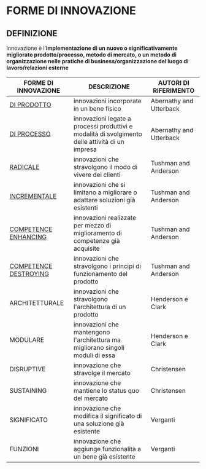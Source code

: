 # FORME DI INNOVAZIONE

## DEFINIZIONE 

Innovazione è l’**implementazione di un nuovo o significativamente migliorato prodotto/processo, metodo di mercato, o un metodo di organizzazione nelle pratiche di business/organizzazione del luogo di lavoro/relazioni esterne**

| FORME DI INNOVAZIONE  | DESCRIZIONE                                                                                     | AUTORI DI RIFERIMENTO   |
| --------------------- | ----------------------------------------------------------------------------------------------- | ----------------------- |
| [DI PRODOTTO](INNOVAZIONE%20DI%20PRODOTTO%20E%20DI%20PROCESSO.md)           | innovazioni incorporate in un bene fisico                                                       | Abernathy and Utterback |
| [DI PROCESSO](INNOVAZIONE%20DI%20PRODOTTO%20E%20DI%20PROCESSO.md)           | innovazioni legate a processi produttivi e modalità di svolgimento delle attività di un impresa | Abernathy and Utterback |
| [RADICALE](INNOVAZIONE%20RADICALE%20E%20INCREMENTALE.md)              | innovazioni che stravolgono il modo di vivere dei clienti                                       | Tushman and Anderson    |
| [INCREMENTALE](INNOVAZIONE%20RADICALE%20E%20INCREMENTALE.md)          | innovazioni che si limitano a migliorare o adattare soluzioni già esistenti                     | Tushman and Anderson    |
| [COMPETENCE ENHANCING](INNOVAZIONE%20COMPETENCE%20DESTROYING%20E%20ENHANCING.md)  | innovazioni realizzate per mezzo di miglioramento di competenze già acquisite                   | Tushman and Anderson    |
| [COMPETENCE DESTROYING](INNOVAZIONE%20COMPETENCE%20DESTROYING%20E%20ENHANCING.md) | innovazioni che stravolgono i principi di funzionamento del prodotto                            | Tushman and Anderson    |
| ARCHITETTURALE        | innovazioni che stravolgono l'architettura di un prodotto                                       | Henderson e Clark       |
| MODULARE              | innovazioni che mantengono l'architettura ma migliorano singoli moduli di essa                  | Henderson e Clark       |
| DISRUPTIVE            | innovazione che stravolge il mercato                                                            | Christensen             |
| SUSTAINING            | innovazione che mantiene lo status quo del mercato                                              | Christensen             |
| SIGNIFICATO           | innovazione che modifica il significato di una soluzione già esistente                          | Verganti                |
| FUNZIONI              | innovazione che aggiunge funzionalità a un bene già esistente                                   | Verganti                |                      |                                                                                                 |                         |
